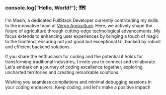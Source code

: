 ### console.log("Hello, World!"); 🗺️

I'm Masih, a dedicated FullStack Developer currently contributing my skills to the innovative team at <a href="https://vergeag.com/">Verge Agriculture</a>. Here, we actively shape the future of agriculture through cutting-edge technological advancements. My focus extends to enhancing user experiences by bringing a touch of magic to the frontend, ensuring not just good but exceptional UI, backed by robust and efficient backend solutions.

If you share the enthusiasm for coding and the potential it holds for transforming traditional industries, I invite you to connect and collaborate. Let's embark on a journey of coding excellence together, exploring uncharted territories and creating remarkable solutions.

Wishing you seamless compilations and minimal debugging sessions in your coding endeavors. Keep coding, and let's make a positive impact!


<!--
**masihsadatyyc/masihsadatyyc** is a ✨ _special_ ✨ repository because its `README.md` (this file) appears on your GitHub profile.

Here are some ideas to get you started:

- 🔭 I’m currently working on ...
- 🌱 I’m currently learning ...
- 👯 I’m looking to collaborate on ...
- 🤔 I’m looking for help with ...
- 💬 Ask me about ...
- 📫 How to reach me: ...
- 😄 Pronouns: ...
- ⚡ Fun fact: ...
-->
